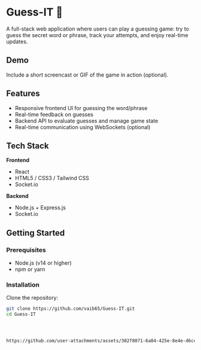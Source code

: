 # Guess-IT 🎯

A full-stack web application where users can play a guessing game: try to guess the secret word or phrase, track your attempts, and enjoy real-time updates.

## Demo

Include a short screencast or GIF of the game in action (optional).  


## Features

- Responsive frontend UI for guessing the word/phrase  
- Real-time feedback on guesses
- Backend API to evaluate guesses and manage game state  
- Real-time communication using WebSockets (optional)  

## Tech Stack

**Frontend**  
- React 
- HTML5 / CSS3 / Tailwind CSS  
- Socket.io 

**Backend**  
- Node.js + Express.js  
- Socket.io  
  

## Getting Started

### Prerequisites  
- Node.js (v14 or higher)  
- npm or yarn  


### Installation  
Clone the repository:
```bash
git clone https://github.com/vaib65/Guess-IT.git
cd Guess-IT




https://github.com/user-attachments/assets/302f8071-6a04-425e-8e4e-d6cc3b480a77
